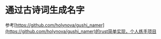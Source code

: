 # 通过古诗词生成名字

参考[https://github.com/holynova/gushi_namer](https://github.com/holynova/gushi_namer)的rust简单实现，个人练手项目
